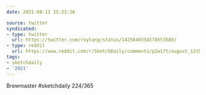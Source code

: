 ```yaml
---
date: 2021-08-12 15:23:26

source: twitter
syndicated:
- type: twitter
  url: https://twitter.com/roytang/status/1425840354574553089/
- type: reddit
  url: https://www.reddit.com/r/SketchDaily/comments/p2w17t/august_12th_breweries/h8nyjmv/
tags:
- sketchdaily
- '2021'
---
```


Brewmaster #sketchdaily 224/365 
